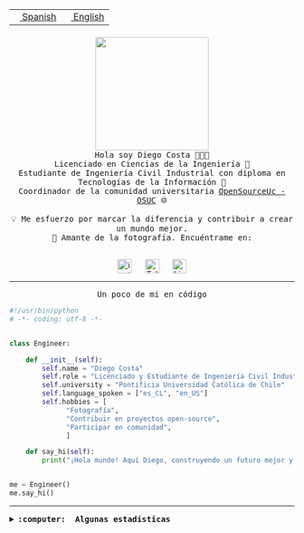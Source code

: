 <table border="0"  align="right">
 <tr><td><a href="README.md"><img src="https://upload.wikimedia.org/wikipedia/commons/thumb/8/89/Bandera_de_Espa%C3%B1a.svg/1200px-Bandera_de_Espa%C3%B1a.svg.png" height="10"> Spanish</a></td>
 <td><a href="README.en.md"><img src="https://upload.wikimedia.org/wikipedia/commons/a/a4/Flag_of_the_United_States.svg" height="10"> English</a></td></tr>
</table><br><br><br>

<p align="center">
  <img src="https://github.com/diegocostares/diegocostares/blob/main/Images/aaa2.gif?raw=true" height="200px" weight="200px">
  <br><samp>
    Hola soy Diego Costa 👨🏻‍💻<br>
    Licenciado en Ciencias de la Ingeniería 🤖<br>
    Estudiante de Ingeniería Civil Industrial con diploma en Tecnologías de la Información 🧠<br>
    Coordinador de la comunidad universitaria <a href="https://github.com/open-source-uc">OpenSourceUc - OSUC</a> 🌐<br>
  <br>
    💡 Me esfuerzo por marcar la diferencia y contribuir a crear un mundo mejor.<br>
    📸 Amante de la fotografía. Encuéntrame en: <br>
  <br></samp>
</p>

<p align="center">
   <a href="https://instagram.com/diegocosta_no" target="blank">
      <img align="center" src="https://cdn.jsdelivr.net/npm/simple-icons@3.0.1/icons/instagram.svg" alt="instagram" height="25px" width="25px" />
      &#8203;
   </a>
   &nbsp; &nbsp; &nbsp;
   <a href="https://t.me/diegocosta_no" target="blank">
      <img align="center" alt="Telegram" width="25px" src="https://icons-for-free.com/iconfiles/png/512/Telegram-1324888767380505522.png" />
      &#8203;
   </a>
   &nbsp; &nbsp; &nbsp;
   <a href="https://www.linkedin.com/in/diegocostar/" target="blank">
      <img align="center" alt="LinkedIn" width="25px" src="https://img.icons8.com/metro/452/linkedin.png" />
      &#8203;
   </a>
</p>

---

<p align="center"><front size="25"><samp>Un poco de mi en código</samp></front></p>

```python
#!/usr/bin/python
# -*- coding: utf-8 -*-


class Engineer:

    def __init__(self):
        self.name = "Diego Costa"
        self.role = "Licenciado y Estudiante de Ingeniería Civil Industrial"
        self.university = "Pontificia Universidad Católica de Chile"
        self.language_spoken = ["es_CL", "en_US"]
        self.hobbies = [
              "Fotografía",
              "Contribuir en proyectos open-source",
              "Participar en comunidad",
              ]

    def say_hi(self):
        print("¡Hola mundo! Aquí Diego, construyendo un futuro mejor y cambiando el mundo.")


me = Engineer()
me.say_hi()
```

---

<details>
  <summary><b><samp>:computer: &nbsp;Algunas estadísticas</samp></b></summary>
  <br/></p>

<!--START_SECTION:waka-->
![Code Time](http://img.shields.io/badge/Code%20Time-1%2C616%20hrs%2041%20mins-blue)

📅 **Soy más productivo los Miércoles** 

```text
Lunes                    4840 commits        ██░░░░░░░░░░░░░░░░░░░░░░░   08.00 % 
Martes                   1835 commits        █░░░░░░░░░░░░░░░░░░░░░░░░   03.03 % 
Miércoles                18601 commits       ████████░░░░░░░░░░░░░░░░░   30.73 % 
Jueves                   15947 commits       ███████░░░░░░░░░░░░░░░░░░   26.35 % 
Viernes                  16485 commits       ███████░░░░░░░░░░░░░░░░░░   27.24 % 
Sábado                   2295 commits        █░░░░░░░░░░░░░░░░░░░░░░░░   03.79 % 
Domingo                  521 commits         ░░░░░░░░░░░░░░░░░░░░░░░░░   00.86 % 
```


📊 **Esta semana me dediqué a** 

```text
🐱‍💻 Proyectos: 
buk-webapp               11 hrs 32 mins      ████████████████████░░░░░   78.97 % 
Testing-Tareas-2024-1    2 hrs 18 mins       ████░░░░░░░░░░░░░░░░░░░░░   15.76 % 
Unknown Project          46 mins             █░░░░░░░░░░░░░░░░░░░░░░░░   05.27 % 
```


 Last Updated on 13/05/2024 20:02:38 UTC
<!--END_SECTION:waka-->

<p align="center"> <img src="https://github-readme-stats.vercel.app/api?username=diegocostares&show_icons=true&theme=ayu-mirage" alt="abhisheknaiidu" /></p>

</details>
